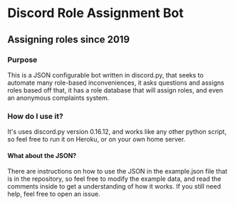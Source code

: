 # Discord Role Assignment Bot
## Assigning roles since 2019

### Purpose
This is a JSON configurable bot written in discord.py, that seeks to
automate many role-based inconveniences, it asks questions and assigns
roles based off that, it has a role database that will assign roles,
and even an anonymous complaints system.

### How do I use it?
It's uses discord.py version 0.16.12, and works like any other python 
script, so feel free to run it on Heroku, or on your own home server.
#### What about the JSON?
There are instructions on how to use the JSON in the example.json file
that is in the repository, so feel free to modify the example data,
and read the comments inside to get a understanding of how it works.
If you still need help, feel free to open an issue.

